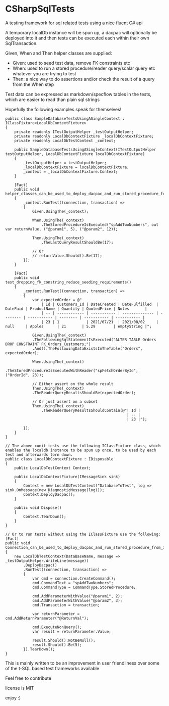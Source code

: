 # CSharpSqlTests

A testing framework for sql related tests using a nice fluent C# api

A temporary localDb instance will be spun up, a dacpac will optionally be deployed into it and then tests can be executed each within their own SqlTransaction.

Given, When and Then helper classes are supplied:
- Given: used to seed test data, remove FK constraints etc
- When: used to run a stored procedure/reader query/scalar query etc whatever you are trying to test
- Then: a nice way to do assertions and/or check the result of a query from the When step

Test data can be expressed as markdown/specflow tables in the tests, which are easier to read than plain sql strings

Hopefully the following examples speak for themselves!

```CSharp
public class SampleDatabaseTestsUsingASingleContext : IClassFixture<LocalDbContextFixture>
{
    private readonly ITestOutputHelper _testOutputHelper;
    private readonly LocalDbContextFixture _localDbContextFixture;
    private readonly LocalDbTestContext _context;

    public SampleDatabaseTestsUsingASingleContext(ITestOutputHelper testOutputHelper, LocalDbContextFixture localDbContextFixture)
    {
        _testOutputHelper = testOutputHelper;
        _localDbContextFixture = localDbContextFixture;
        _context = _localDbContextFixture.Context;
    }
        
    [Fact]
    public void helper_classes_can_be_used_to_deploy_dacpac_and_run_stored_procedure_from_it()
    {
        _context.RunTest((connection, transaction) =>
        {
            Given.UsingThe(_context);

            When.UsingThe(_context)
                .TheStoredProcedureIsExecuted("spAddTwoNumbers", out var returnValue, ("@param1", 5), ("@param2", 12));

            Then.UsingThe(_context)
                .TheLastQueryResultShouldBe(17);

            // Or
            // returnValue.Should().Be(17);
        });
    }

    [Fact]
    public void test_dropping_fk_constring_reduce_seeding_requirements() 
    {
        _context.RunTest((connection, transaction) => 
        {
            var expectedOrder = @"
                | Id | Customers_Id | DateCreated | DateFulfilled  | DatePaid | ProductName | Quantity | QuotedPrice | Notes       |
                | -- | ------------ | ----------- | -------------- | -------- | ----------- | -------- | ----------- | ----------- |
                | 23 | 1            | 2021/07/21  | 2021/08/02     | null     | Apples      | 21       | 5.29        | emptyString |";

            Given.UsingThe(_context)
            .TheFollowingSqlStatementIsExecuted("ALTER TABLE Orders DROP CONSTRAINT FK_Orders_Customers;")
            .And().TheFollowingDataExistsInTheTable("Orders", expectedOrder);

            When.UsingThe(_context)
            .TheStoredProcedureIsExecutedWithReader("spFetchOrderById", ("OrderId", 23));

            // Either assert on the whole result
            Then.UsingThe(_context)
            .TheReaderQueryResultsShouldBe(expectedOrder);

            // Or just assert on a subset
            Then.UsingThe(_context)
                .TheReaderQueryResultsShouldContain(@"| Id |
                                                      | -- |
                                                      | 23 |");

        });
    }    
}

// The above xunit tests use the following IClassFixture class, which enables the localdb instance to be spun up once, to be used by each test and afterwards torn down.
public class LocalDbContextFixture : IDisposable
{
    public LocalDbTestContext Context;

    public LocalDbContextFixture(IMessageSink sink)
    {
        Context = new LocalDbTestContext("DatabaseToTest", log => sink.OnMessage(new DiagnosticMessage(log)));
        Context.DeployDacpac();
    }       

    public void Dispose()
    {
        Context.TearDown();
    }
}

// Or to run tests without using the IClassFixture use the following:
[Fact]
public void Connection_can_be_used_to_deploy_dacpac_and_run_stored_procedure_from_it()
{
    new LocalDbTestContext(DataBaseName, message => _testOutputHelper.WriteLine(message))
        .DeployDacpac()
        .RunTest((connection, transaction) =>
        {
            var cmd = connection.CreateCommand();
            cmd.CommandText = "spAddTwoNumbers";
            cmd.CommandType = CommandType.StoredProcedure;

            cmd.AddParameterWithValue("@param1", 2);
            cmd.AddParameterWithValue("@param2", 3);
            cmd.Transaction = transaction;

            var returnParameter = cmd.AddReturnParameter("@ReturnVal");

            cmd.ExecuteNonQuery();
            var result = returnParameter.Value;

            result.Should().NotBeNull();
            result.Should().Be(5);
        }).TearDown();
}
```

This is mainly written to be an improvement in user friendliness over some of the t-SQL based test frameworks available

Feel free to contribute

license is MIT

enjoy :)
